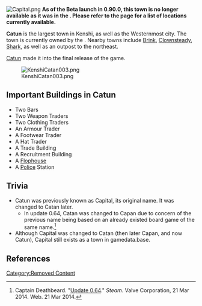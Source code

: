 ![](Capital.png "Capital.png") **As of the Beta launch in 0.90.0, this
town is no longer available as it was in the [](Old_World.md). Please refer to the [](World_of_Kenshi.md) page for a list of locations
currently available.**

**Catun** is the largest town in Kenshi, as well as the Westernmost
city. The town is currently owned by the [](Dead_Cat.md). Nearby towns include
[Brink](Brink_(Alpha).md "wikilink"),
[Clownsteady](Clownsteady_(Alpha).md "wikilink"),
[Shark](Shark_(Alpha).md "wikilink"), as well as an outpost to the
northeast.

[Catun](Catun.md "wikilink") made it into the final release of the game.

<figure>
<img src="KenshiCatan003.png" title="KenshiCatan003.png" />
<figcaption>KenshiCatan003.png</figcaption>
</figure>

## Important Buildings in Catun

- Two Bars
- Two Weapon Traders
- Two Clothing Traders
- An Armour Trader
- A Footwear Trader
- A Hat Trader
- A Trade Building
- A Recruitment Building
- A [Flophouse](Flophouse.md "wikilink")
- A [Police](Police_(Alpha).md "wikilink") Station

## Trivia

- Catun was previously known as Capital, its original name. It was
  changed to Catan later.
  - In update 0.64, Catan was changed to Capan due to concern of the
    previous name being based on an already existed board game of the
    same name.[^1]
- Although Capital was changed to Catan (then later Capan, and now
  Catun), Capital still exists as a town in gamedata.base.

## References

<references />

[Category:Removed Content](Category:Removed_Content "wikilink")

[^1]: Captain Deathbeard. "[Update
    0.64](http://steamcommunity.com/games/233860/announcements/detail/1551794897358655190)."
    *Steam*. Valve Corporation, 21 Mar 2014. Web. 21 Mar 2014.